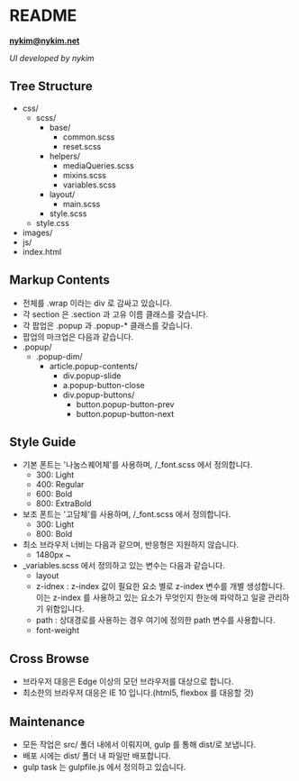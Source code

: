# README

**nykim@nykim.net**

_UI developed by nykim_

## Tree Structure

- css/
  - scss/
    - base/
      - common.scss
      - reset.scss
    - helpers/
      - mediaQueries.scss
      - mixins.scss
      - variables.scss
    - layout/
      - main.scss
    - style.scss
  - style.css
- images/
- js/
- index.html

## Markup Contents

- 전체를 .wrap 이라는 div 로 감싸고 있습니다.
- 각 section 은 .section 과 고유 이름 클래스를 갖습니다.
- 각 팝업은 .popup 과 .popup-\* 클래스를 갖습니다.
- 팝업의 마크업은 다음과 같습니다.
- .popup/
  - .popup-dim/
    - article.popup-contents/
      - div.popup-slide
      - a.popup-button-close
      - div.popup-buttons/
        - button.popup-button-prev
        - button.popup-button-next

## Style Guide

- 기본 폰트는 '나눔스퀘어체'를 사용하며, /\_font.scss 에서 정의합니다.
  - 300: Light
  - 400: Regular
  - 600: Bold
  - 800: ExtraBold
- 보조 폰트는 '고담체'를 사용하며, /\_font.scss 에서 정의합니다.
  - 300: Light
  - 800: Bold
- 최소 브라우저 너비는 다음과 같으며, 반응형은 지원하지 않습니다.
  - 1480px ~
- \_variables.scss 에서 정의하고 있는 변수는 다음과 같습니다.
  - layout
  - z-idnex : z-index 값이 필요한 요소 별로 z-index 변수를 개별 생성합니다. 이는 z-index 를 사용하고 있는 요소가 무엇인지 한눈에 파악하고 일괄 관리하기 위함입니다.
  - path : 상대경로를 사용하는 경우 여기에 정의한 path 변수를 사용합니다.
  - font-weight

## Cross Browse

- 브라우저 대응은 Edge 이상의 모던 브라우저를 대상으로 합니다.
- 최소한의 브라우저 대응은 IE 10 입니다.(html5, flexbox 를 대응할 것)

## Maintenance

- 모든 작업은 src/ 폴더 내에서 이뤄지며, gulp 를 통해 dist/로 보냅니다.
- 배포 시에는 dist/ 폴더 내 파일만 배포합니다.
- gulp task 는 gulpfile.js 에서 정의하고 있습니다.
